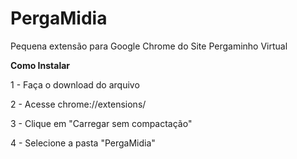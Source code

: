 # PergaMidia
Pequena extensão para Google Chrome do Site Pergaminho Virtual

**Como Instalar**

1 - Faça o download do arquivo

2 - Acesse chrome://extensions/

3 - Clique em "Carregar sem compactação"

4 - Selecione a pasta "PergaMidia"
